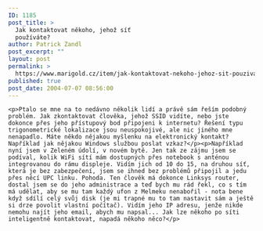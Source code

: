 ```yaml
---
ID: 1185
post_title: >
  Jak kontaktovat někoho, jehož síť
  používáte?
author: Patrick Zandl
post_excerpt: ""
layout: post
permalink: >
  https://www.marigold.cz/item/jak-kontaktovat-nekoho-jehoz-sit-pouzivate
published: true
post_date: 2004-07-07 08:56:00
---
```

	<p>Ptalo se mne na to nedávno několik lidí a právě sám řeším podobný problém. Jak zkontaktovat člověka, jehož SSID vidíte, nebo jste dokonce přes jeho přístupový bod připojeni k internetu? Řešení typu trigonometrické lokalizace jsou neuspokojivé, ale nic jiného mne nenapadlo. Máte někdo nějakou myšlenku na elektronický kontakt? Například jak nějakou Windows službou poslat vzkaz?</p><p>Například nyní jsem v Zeleném údolí, v novém bytě. Jen tak ze zájmu jsem se podíval, kolik WiFi sítí mám dostupných přes notebook s anténou integrovanou do rámu displeje. Vidím jich od 10 do 15, na druhou síť, která je bez zabezpečení, jsem se ihned bez problémů připojil a jedu přes něcí UPC linku. Pohoda. Ten člověk má dokonce Linksys router, dostal jsem se do jeho administrace a teď bych mu rád řekl, co s tím má udělat, aby se mu tam každý ufon z Melmeku nenabořil - nota bene když sdílí celý svůj disk (je mi trapné mu to tam nastavit sám a ještě si drze povolit vlastní počítač). Vidím jeho IP adresu, jenže nikde nemohu najít jeho email, abych mu napsal... Jak lze někoho po síti inteligentně kontaktovat, napadá někoho něco?</p>